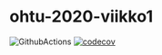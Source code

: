 # ohtu-2020-viikko1

![GithubActions](https://github.com/TommiON/ohtu-2020-viikko1/workflows/Java%20CI%20with%20Gradle/badge.svg)
[![codecov](https://codecov.io/gh/TommiON/ohtu-2020-viikko1/branch/main/graph/badge.svg?token=O473RMYS34)](undefined)
